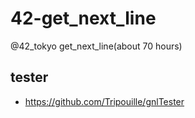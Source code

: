 # 42-get_next_line
@42_tokyo get_next_line(about 70 hours)

## tester
- https://github.com/Tripouille/gnlTester
